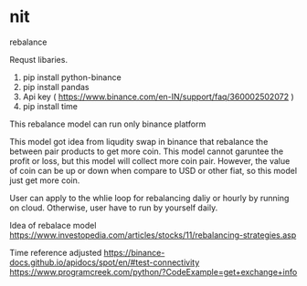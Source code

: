 # nit
rebalance

Requst libaries.
1. pip install python-binance
2. pip install pandas
3. Api key ( https://www.binance.com/en-IN/support/faq/360002502072 )
4. pip install time


This rebalance model can run only binance platform

This model got idea from liqudity swap in binance that rebalance the between pair products to get more coin.
This model cannot garuntee the profit or loss, but this model will collect more coin pair. However, the value of coin can be up or down when compare to USD or other fiat, so this model just get more coin.

User can apply to the whlie loop for rebalancing daliy or hourly by running on cloud. Otherwise, user have to run by yourself daily.

Idea of rebalace model
https://www.investopedia.com/articles/stocks/11/rebalancing-strategies.asp

Time reference adjusted
https://binance-docs.github.io/apidocs/spot/en/#test-connectivity
https://www.programcreek.com/python/?CodeExample=get+exchange+info
